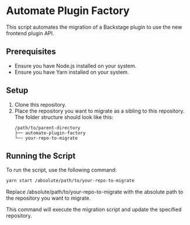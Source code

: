 # Automate Plugin Factory

This script automates the migration of a Backstage plugin to use the new frontend plugin API.

## Prerequisites

- Ensure you have Node.js installed on your system.
- Ensure you have Yarn installed on your system.

## Setup

1. Clone this repository.
2. Place the repository you want to migrate as a sibling to this repository. The folder structure should look like this:
   ```
   /path/to/parent-directory
   ├── automate-plugin-factory
   └── your-repo-to-migrate
   ```

## Running the Script

To run the script, use the following command:

```sh
yarn start /absolute/path/to/your-repo-to-migrate
```

Replace /absolute/path/to/your-repo-to-migrate with the absolute path to the repository you want to migrate.

This command will execute the migration script and update the specified repository.

